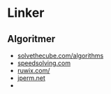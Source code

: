 # Linker

## Algoritmer
- [solvethecube.com/algorithms](https://solvethecube.com/algorithms)
- [speedsolving.com](https://speedsolving.com)
- [ruwix.com/](https://ruwix.com/)
- [jperm.net](https://jperm.net/)
- 
